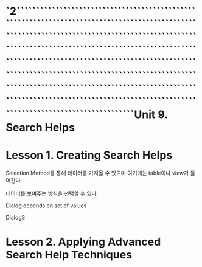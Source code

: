 # `2``````````````````````````````````````````````````````````````````````````````````````````````````````````````````````````````````````````````````````````````````````````````````````````````````````````````````````````````````````````````````````````````````````````````````````````````````````````````````````````````````````````````````````````````````````````````````````````````````````````````````````````````````````Unit 9. Search Helps





# Lesson 1. Creating Search Helps



Selection Method를 통해 데이터를 가져올 수 있으며 여기에는 table이나 view가 들어간다.





데이터를 보여주는 방식을 선택할 수 있다.

Dialog depends on set of values

Dialog3

# Lesson 2. Applying Advanced Search Help Techniques